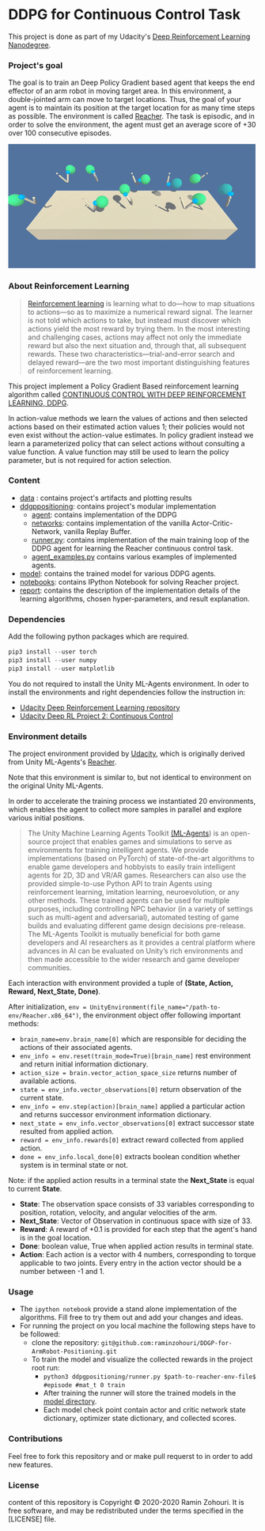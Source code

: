 # DDPG for Continuous Control Task



This project is done as part of my Udacity's [Deep Reinforcement Learning Nanodegree](https://www.udacity.com/course/deep-reinforcement-learning-nanodegree--nd893).

### Project's goal

The goal is to train an Deep Policy Gradient based agent that keeps the end effector of an arm robot in moving target area.
In this environment, a double-jointed arm can move to target locations. Thus, the goal of your agent is to maintain its position at the target location for as many time steps as possible.
The environment is  called [Reacher](https://github.com/Unity-Technologies/ml-agents/blob/master/docs/Learning-Environment-Examples.md#reacher).
The task is episodic, and in order to solve the environment, the agent must get an average score of +30 over 100 consecutive episodes.

![](./data/reacher.gif)



### About Reinforcement Learning

> [Reinforcement learning](https://web.stanford.edu/class/psych209/Readings/SuttonBartoIPRLBook2ndEd.pdf) 
>is learning what to do—how to map situations to actions—so as to maximize a numerical reward signal.
> The learner is not told which actions to take, but instead must discover which actions yield the most reward by trying them. 
>In the most interesting and challenging cases, actions may affect not only the immediate reward but also the next situation and, 
>through that, all subsequent rewards. These two characteristics—trial-and-error search and delayed reward—are the two most
> important distinguishing features of reinforcement learning. 

This project implement a Policy Gradient Based reinforcement learning algorithm called [CONTINUOUS CONTROL WITH DEEP REINFORCEMENT
LEARNING, DDPG](https://arxiv.org/pdf/1509.02971.pdf).

In action-value methods we learn the values of actions and
then selected actions based on their estimated action values 1; their policies would not even exist without
the action-value estimates. In policy gradient instead we learn a parameterized policy that can select actions without 
consulting a value function. A value function may still be used to learn the policy parameter, 
but is not required for action selection.

### Content 

* [data](https://github.com/raminzohouri/DDGP-for-ArmRobot-Positioning/tree/main/data) : contains project's artifacts and plotting results
* [ddgppositioning](https://github.com/raminzohouri/DDGP-for-ArmRobot-Positioning/tree/main/ddpgpositioning): contains project's modular implementation 
  * [agent](https://github.com/raminzohouri/DDGP-for-ArmRobot-Positioning/tree/main/ddpgpositioning/agent): contains implementation of the DDPG  
  * [networks](https://github.com/raminzohouri/DDGP-for-ArmRobot-Positioning/tree/main/ddpgpositioning/networks): contains implementation of the vanilla Actor-Critic-Network, vanilla Replay Buffer. 
  * [runner.py](https://github.com/raminzohouri/DDGP-for-ArmRobot-Positioning/blob/main/ddpgpositioning/runner.py): contains implementation of the main training loop of the DDPG agent for learning the Reacher continuous control task.
  * [agent_examples.py](https://github.com/raminzohouri/DDGP-for-ArmRobot-Positioning/blob/main/ddpgpositioning/agent_examples.py) contains various examples of implemented agents.
* [model](https://github.com/raminzohouri/DDGP-for-ArmRobot-Positioning/tree/main/model): contains the trained model for various DDPG agents.
* [notebooks](https://github.com/raminzohouri/DDGP-for-ArmRobot-Positioning/tree/main/notebook): contains IPython Notebook for solving Reacher project.
* [report](https://github.com/raminzohouri/DDGP-for-ArmRobot-Positioning/blob/main/report.md): contains the description of the implementation details of the learning algorithms, chosen hyper-parameters, and result explanation. 



### Dependencies  

Add the following python packages which are required.

```python
pip3 install --user torch
pip3 install --user numpy
pip3 install --user matplotlib
```

You do not required to install the Unity ML-Agents environment. In oder to install the environments and right dependencies follow the instruction in:

* [Udacity Deep Reinforcement Learning  repository](https://github.com/udacity/deep-reinforcement-learning#dependencies)
* [Udacity Deep RL Project 2: Continuous Control](https://github.com/udacity/deep-reinforcement-learning/tree/master/p2_continuous-control)


###  Environment details

The project environment provided by [Udacity](https://www.udacity.com/course/deep-reinforcement-learning-nanodegree--nd893), 
which is originally derived from Unity ML-Agents's [Reacher](https://github.com/Unity-Technologies/ml-agents/blob/master/docs/Learning-Environment-Examples.md#reacher).

Note that this environment is similar to, but not identical to environment on the original Unity ML-Agents.

In order to accelerate the training process we instantiated 20 environments, which enables the agent to collect more samples
in parallel and explore various initial positions.

> The Unity Machine Learning Agents Toolkit [(ML-Agents](https://github.com/Unity-Technologies/ml-agents)) is an open-source project that enables games and simulations to serve as environments for training intelligent agents. We provide implementations (based on PyTorch) of state-of-the-art algorithms to enable game developers and hobbyists to easily train intelligent agents for 2D, 3D and VR/AR games. Researchers can also use the provided simple-to-use Python API to train Agents using reinforcement learning, imitation learning, neuroevolution, or any other methods. These trained agents can be used for multiple purposes, including controlling NPC behavior (in a variety of settings such as multi-agent and adversarial), automated testing of game builds and evaluating different game design decisions pre-release. The ML-Agents Toolkit is mutually beneficial for both game developers and AI researchers as it provides a central platform where advances in AI can be evaluated on Unity’s rich environments and then made accessible to the wider research and game developer communities. 

Each interaction with environment provided a tuple of **(State, Action, Reward, Next_State, Done)**.

After initialization, `env = UnityEnvironment(file_name="/path-to-env/Reacher.x86_64")`, the environment object offer following important methods:

* `brain_name=env.brain_name[0]`  which are responsible for deciding the actions of their associated agents.
*  `env_info = env.reset(train_mode=True)[brain_name]` rest environment and return initial information dictionary.
* `action_size = brain.vector_action_space_size` returns number of available actions.
* `state = env_info.vector_observations[0]` return observation of the current state.
* `env_info = env.step(action)[brain_name]` applied a particular action and returns successor environment information dictionary.
* `next_state = env_info.vector_observations[0]` extract successor state resulted from applied action. 
* `reward = env_info.rewards[0]` extract reward collected from applied action. 
* `done = env_info.local_done[0]` extracts boolean condition whether system is in terminal state or not.

Note: if the applied action results in a terminal state the **Next_State** is equal to current **State**.

* **State**: The observation space consists of 33 variables corresponding to position, rotation, velocity, and angular velocities of the arm.
* **Next_State**:  Vector of Observation in continuous space with size of 33.
* **Reward**: A reward of +0.1 is provided for each step that the agent's hand is in the goal location. 
* **Done**: boolean value, True when applied action results in terminal state.
* **Action**:  Each action is a vector with 4 numbers, corresponding to torque applicable to two joints. 
Every entry in the action vector should be a number between -1 and 1.

### Usage

* The `ipython notebook` provide a stand alone implementation of the algorithms. Fill free to try them out and add your changes and ideas.
* For running the project on you local machine the following steps have to be followed:
  * clone the repository: `git@github.com:raminzohouri/DDGP-for-ArmRobot-Positioning.git`
  * To train the model and visualize the collected rewards in the project root run:
       * `python3 ddpgpositioning/runner.py $path-to-reacher-env-file$ #episode #mat_t 0 train`
       * After training the runner will store the trained models in the [model directory](https://github.com/raminzohouri/DDGP-for-ArmRobot-Positioning/tree/main/model). 
       * Each model check point contain actor and critic network state dictionary, optimizer state dictionary, and collected scores.

### Contributions 

Feel free to fork this repository and or make pull requerst to in order to add new features.

### License

content of this repository is Copyright © 2020-2020 Ramin Zohouri. It is free software, and may be redistributed under the terms specified in the [LICENSE] file.
